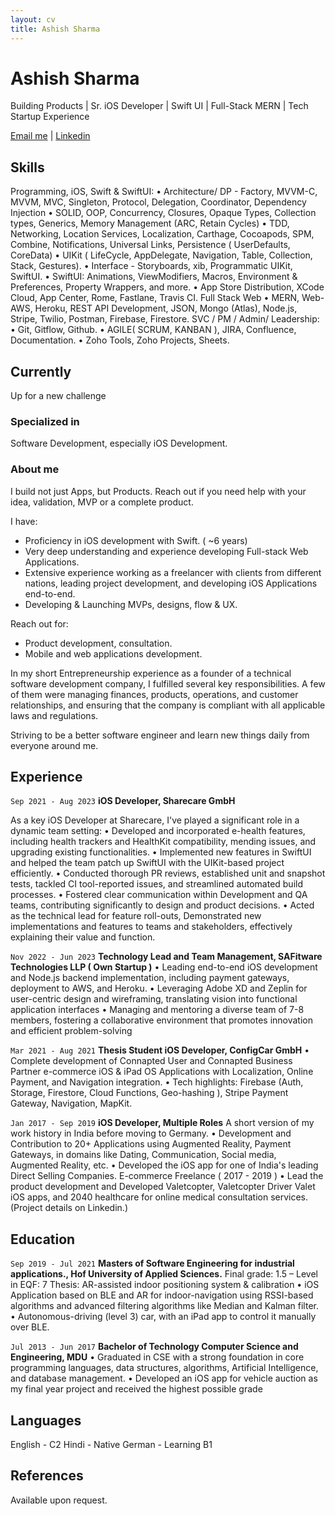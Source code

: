 ```yaml
---
layout: cv
title: Ashish Sharma
---
```

# Ashish Sharma
Building Products | Sr. iOS Developer | Swift UI | Full-Stack MERN | Tech Startup Experience

<div id="webaddress">
<a href="mailto:ashishsj0@gmail.com">Email me</a> | <a href="https://www.linkedin.com/in/sjashish/">Linkedin</a>
</div>

## Skills

Programming, iOS, Swift & SwiftUI:
• Architecture/ DP - Factory, MVVM-C, MVVM, MVC, Singleton, Protocol,
Delegation, Coordinator, Dependency Injection
• SOLID, OOP, Concurrency, Closures, Opaque Types, Collection types,
Generics, Memory Management (ARC, Retain Cycles)
• TDD, Networking, Location Services, Localization, Carthage, Cocoapods,
SPM, Combine, Notifications, Universal Links, Persistence ( UserDefaults,
CoreData)
• UIKit ( LifeCycle, AppDelegate, Navigation, Table, Collection, Stack,
Gestures).
• Interface - Storyboards, xib, Programmatic UIKit, SwiftUI.
• SwiftUI: Animations, ViewModifiers, Macros, Environment & Preferences,
Property Wrappers, and more. 
• App Store Distribution, XCode Cloud, App Center, Rome, Fastlane, Travis
CI.
Full Stack Web
• MERN, Web- AWS, Heroku, REST API Development, JSON, Mongo
(Atlas), Node.js, Stripe, Twilio, Postman, Firebase, Firestore.
SVC / PM / Admin/ Leadership:
• Git, Gitflow, Github.
• AGILE( SCRUM, KANBAN ), JIRA, Confluence, Documentation.
• Zoho Tools, Zoho Projects, Sheets.

## Currently

Up for a new challenge

### Specialized in

Software Development, especially iOS Development.

### About me

I build not just Apps, but Products. Reach out if you need help with your idea, validation, MVP or a complete product. 

I have: 
- Proficiency in iOS development with Swift. ( ~6 years)
- Very deep understanding and experience developing Full-stack Web Applications.
- Extensive experience working as a freelancer with clients from different nations, leading project development, and developing iOS Applications end-to-end.
- Developing & Launching MVPs, designs, flow & UX. 

Reach out for: 

- Product development, consultation. 
- Mobile and web applications development.

In my short Entrepreneurship experience as a founder of a technical software development company, I fulfilled several key responsibilities. A few of them were managing finances, products, operations, and customer relationships, and ensuring that the company is compliant with all applicable laws and regulations. 

Striving to be a better software engineer and learn new things daily from everyone around me.

## Experience 

`Sep 2021 - Aug 2023`
__iOS Developer, Sharecare GmbH__

As a key iOS Developer at Sharecare, I've played a significant role in a dynamic team setting:
• Developed and incorporated e-health features, including health trackers and HealthKit compatibility,
mending issues, and upgrading existing functionalities.
• Implemented new features in SwiftUI and helped the team patch up SwiftUI with the UIKit-based project
efficiently.
• Conducted thorough PR reviews, established unit and snapshot tests, tackled CI tool-reported issues, and
streamlined automated build processes. 
• Fostered clear communication within Development and QA teams, contributing significantly to design
and product decisions.
• Acted as the technical lead for feature roll-outs, Demonstrated new implementations and features to teams
and stakeholders, effectively explaining their value and function.

`Nov 2022 - Jun 2023`
__Technology Lead and Team Management, SAFitware Technologies
LLP ( Own Startup )__
• Leading end-to-end iOS development and Node.js backend implementation, including payment gateways,
deployment to AWS, and Heroku.
• Leveraging Adobe XD and Zeplin for user-centric design and wireframing, translating vision into
functional application interfaces
• Managing and mentoring a diverse team of 7-8 members, fostering a collaborative environment that
promotes innovation and efficient problem-solving

`Mar 2021 - Aug 2021`
__Thesis Student iOS Developer, ConfigCar GmbH__
• Complete development of Connapted User and Connapted Business Partner e-commerce iOS & iPad OS
Applications with Localization, Online Payment, and Navigation integration.
• Tech highlights: Firebase (Auth, Storage, Firestore, Cloud Functions, Geo-hashing ), Stripe Payment
Gateway, Navigation, MapKit.

`Jan 2017 - Sep 2019`
__iOS Developer, Multiple Roles__
A short version of my work history in India before moving to Germany.
• Development and Contribution to 20+ Applications using Augmented Reality, Payment Gateways, in
domains like Dating, Communication, Social media, Augmented Reality, etc.
• Developed the iOS app for one of India's leading Direct Selling Companies. E-commerce
Freelance ( 2017 - 2019 )
• Lead the product development and Developed Valetcopter, Valetcopter Driver Valet iOS apps, and 2040
healthcare for online medical consultation services. (Project details on Linkedin.)

## Education

`Sep 2019 - Jul 2021`
__Masters of Software Engineering for industrial applications., Hof
University of Applied Sciences.__
Final grade: 1.5 – Level in EQF: 7
Thesis: AR-assisted indoor positioning system & calibration
• iOS Application based on BLE and AR for indoor-navigation using RSSI-based algorithms and advanced
filtering algorithms like Median and Kalman filter. 
• Autonomous-driving (level 3) car, with an iPad app to control it manually over BLE.

`Jul 2013 - Jun 2017`
__Bachelor of Technology Computer Science and Engineering, MDU__
• Graduated in CSE with a strong foundation in core programming languages, data structures, algorithms,
Artificial Intelligence, and database management.
• Developed an iOS app for vehicle auction as my final year project and received the highest possible grade

## Languages

English - C2
Hindi - Native
German - Learning B1

## References

Available upon request.

<!-- ### Footer

Last updated: August 2023 -->


